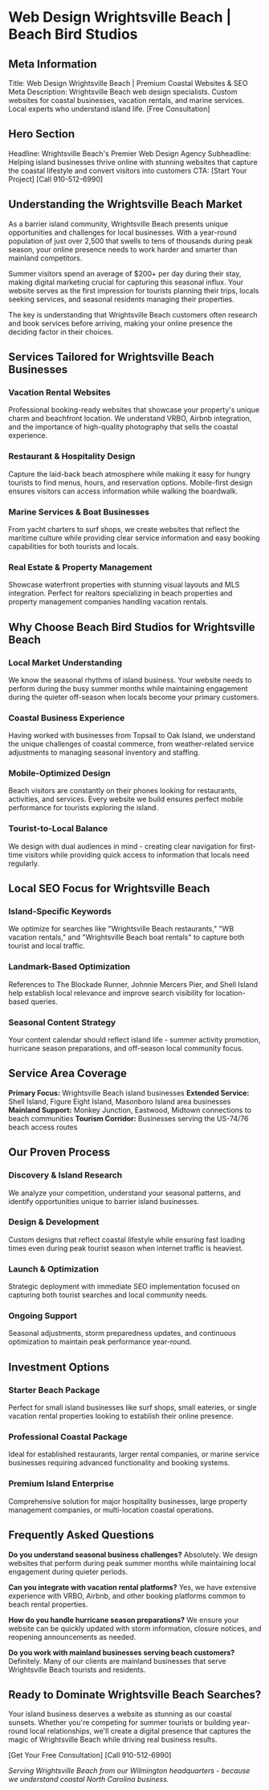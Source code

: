 # Web Design Wrightsville Beach | Beach Bird Studios

## Meta Information
Title: Web Design Wrightsville Beach | Premium Coastal Websites & SEO
Meta Description: Wrightsville Beach web design specialists. Custom websites for coastal businesses, vacation rentals, and marine services. Local experts who understand island life. [Free Consultation]

## Hero Section
Headline: Wrightsville Beach's Premier Web Design Agency
Subheadline: Helping island businesses thrive online with stunning websites that capture the coastal lifestyle and convert visitors into customers
CTA: [Start Your Project] [Call 910-512-6990]

## Understanding the Wrightsville Beach Market

As a barrier island community, Wrightsville Beach presents unique opportunities and challenges for local businesses. With a year-round population of just over 2,500 that swells to tens of thousands during peak season, your online presence needs to work harder and smarter than mainland competitors.

Summer visitors spend an average of $200+ per day during their stay, making digital marketing crucial for capturing this seasonal influx. Your website serves as the first impression for tourists planning their trips, locals seeking services, and seasonal residents managing their properties.

The key is understanding that Wrightsville Beach customers often research and book services before arriving, making your online presence the deciding factor in their choices.

## Services Tailored for Wrightsville Beach Businesses

### Vacation Rental Websites
Professional booking-ready websites that showcase your property's unique charm and beachfront location. We understand VRBO, Airbnb integration, and the importance of high-quality photography that sells the coastal experience.

### Restaurant & Hospitality Design
Capture the laid-back beach atmosphere while making it easy for hungry tourists to find menus, hours, and reservation options. Mobile-first design ensures visitors can access information while walking the boardwalk.

### Marine Services & Boat Businesses
From yacht charters to surf shops, we create websites that reflect the maritime culture while providing clear service information and easy booking capabilities for both tourists and locals.

### Real Estate & Property Management
Showcase waterfront properties with stunning visual layouts and MLS integration. Perfect for realtors specializing in beach properties and property management companies handling vacation rentals.

## Why Choose Beach Bird Studios for Wrightsville Beach

### Local Market Understanding
We know the seasonal rhythms of island business. Your website needs to perform during the busy summer months while maintaining engagement during the quieter off-season when locals become your primary customers.

### Coastal Business Experience
Having worked with businesses from Topsail to Oak Island, we understand the unique challenges of coastal commerce, from weather-related service adjustments to managing seasonal inventory and staffing.

### Mobile-Optimized Design
Beach visitors are constantly on their phones looking for restaurants, activities, and services. Every website we build ensures perfect mobile performance for tourists exploring the island.

### Tourist-to-Local Balance
We design with dual audiences in mind - creating clear navigation for first-time visitors while providing quick access to information that locals need regularly.

## Local SEO Focus for Wrightsville Beach

### Island-Specific Keywords
We optimize for searches like "Wrightsville Beach restaurants," "WB vacation rentals," and "Wrightsville Beach boat rentals" to capture both tourist and local traffic.

### Landmark-Based Optimization
References to The Blockade Runner, Johnnie Mercers Pier, and Shell Island help establish local relevance and improve search visibility for location-based queries.

### Seasonal Content Strategy
Your content calendar should reflect island life - summer activity promotion, hurricane season preparations, and off-season local community focus.

## Service Area Coverage

**Primary Focus:** Wrightsville Beach island businesses
**Extended Service:** Shell Island, Figure Eight Island, Masonboro Island area businesses
**Mainland Support:** Monkey Junction, Eastwood, Midtown connections to beach communities
**Tourism Corridor:** Businesses serving the US-74/76 beach access routes

## Our Proven Process

### Discovery & Island Research
We analyze your competition, understand your seasonal patterns, and identify opportunities unique to barrier island businesses.

### Design & Development
Custom designs that reflect coastal lifestyle while ensuring fast loading times even during peak tourist season when internet traffic is heaviest.

### Launch & Optimization
Strategic deployment with immediate SEO implementation focused on capturing both tourist searches and local community needs.

### Ongoing Support
Seasonal adjustments, storm preparedness updates, and continuous optimization to maintain peak performance year-round.

## Investment Options

### Starter Beach Package
Perfect for small island businesses like surf shops, small eateries, or single vacation rental properties looking to establish their online presence.

### Professional Coastal Package
Ideal for established restaurants, larger rental companies, or marine service businesses requiring advanced functionality and booking systems.

### Premium Island Enterprise
Comprehensive solution for major hospitality businesses, large property management companies, or multi-location coastal operations.

## Frequently Asked Questions

**Do you understand seasonal business challenges?**
Absolutely. We design websites that perform during peak summer months while maintaining local engagement during quieter periods.

**Can you integrate with vacation rental platforms?**
Yes, we have extensive experience with VRBO, Airbnb, and other booking platforms common to beach rental properties.

**How do you handle hurricane season preparations?**
We ensure your website can be quickly updated with storm information, closure notices, and reopening announcements as needed.

**Do you work with mainland businesses serving beach customers?**
Definitely. Many of our clients are mainland businesses that serve Wrightsville Beach tourists and residents.

## Ready to Dominate Wrightsville Beach Searches?

Your island business deserves a website as stunning as our coastal sunsets. Whether you're competing for summer tourists or building year-round local relationships, we'll create a digital presence that captures the magic of Wrightsville Beach while driving real business results.

[Get Your Free Consultation] [Call 910-512-6990]

*Serving Wrightsville Beach from our Wilmington headquarters - because we understand coastal North Carolina business.*